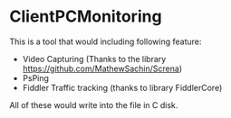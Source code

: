 # ClientPCMonitoring

This is a tool that would including following feature:
* Video Capturing (Thanks to the library https://github.com/MathewSachin/Screna)
* PsPing
* Fiddler Traffic tracking (thanks to library FiddlerCore)

All of these would write into the file in C disk.
